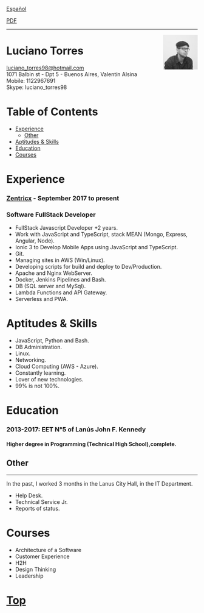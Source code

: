 <a href="https://luchotxrres.github.io/cv/inicio" class="btn btn-github"><span class="icon"></span>Español</a>

<a href="https://luchotxrres.github.io/cv/index.pdf" target="blank" class="btn btn-github">
    <span class="icon">PDF</span>
</a>


---

<img alt="profile" width="18%" src="profile.jpeg" align="right"/>

# Luciano Torres

luciano_torres98@hotmail.com    
1071 Balbin st  - Dpt 5 - Buenos Aires, Valentín Alsina    
Mobile: 1122967691    
Skype: luciano_torres98

# Table of Contents
- [Experience](#experience)
    - [Other](#other)
- [Aptitudes & Skills](#aptitudes--skills)
- [Education](#education)
- [Courses](#courses)

# Experience

### [Zentricx] - September 2017 to present

### Software FullStack Developer
* FullStack Javascript Developer +2 years. 
* Work with JavaScript and TypeScript, stack MEAN (Mongo, Express, Angular, Node).
* Ionic 3 to Develop Mobile Apps using JavaScript and TypeScript.
* Git.
* Managing sites in AWS (Win/Linux).
* Developing scripts for build and deploy to Dev/Production.
* Apache and Nginx WebServer.
* Docker, Jenkins Pipelines and Bash.
* DB (SQL server and MySql).
* Lambda Functions and API Gateway.
* Serverless and PWA.

# Aptitudes & Skills

* JavaScript, Python and Bash.
* DB Administration.
* Linux.
* Networking.
* Cloud Computing (AWS - Azure).
* Constantly learning.
* Lover of new technologies.
* 99% is not 100%.

# Education

### 2013-2017: EET N°5 of Lanús John F. Kennedy 

#### Higher degree in Programming (Technical High School),complete.

## Other
-------------
In the past, I worked 3 months in the Lanus City Hall, in the IT Department.

* Help Desk.
* Technical Service Jr.
* Reports of status.
  
# Courses

* Architecture of a Software
* Customer Experience
* H2H
* Design Thinking
* Leadership

# [Top](#luciano-torres)

[Linkedin]: https://ar.linkedin.com/in/ltorres/
[Zentricx]: http://www.zentricx.com
